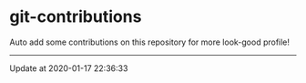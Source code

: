 # git-contributions

Auto add some contributions on this repository for more look-good profile!

---

Update at 2020-01-17 22:36:33
